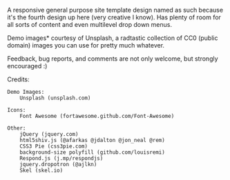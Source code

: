 A responsive general purpose site template design named as such because it's the fourth
design up here (very creative I know). Has plenty of room for all sorts of content
and even multilevel drop down menus.

Demo images* courtesy of Unsplash, a radtastic collection of CC0 (public domain) images
you can use for pretty much whatever.

Feedback, bug reports, and comments are not only welcome, but strongly encouraged :)

Credits:

	Demo Images:
		Unsplash (unsplash.com)

	Icons:
		Font Awesome (fortawesome.github.com/Font-Awesome)

	Other:
		jQuery (jquery.com)
		html5shiv.js (@afarkas @jdalton @jon_neal @rem)
		CSS3 Pie (css3pie.com)
		background-size polyfill (github.com/louisremi)
		Respond.js (j.mp/respondjs)
		jquery.dropotron (@ajlkn)
		Skel (skel.io)
